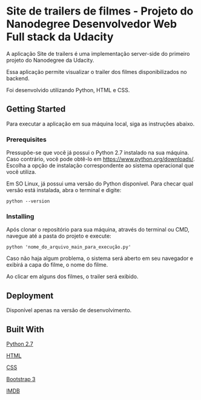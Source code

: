 # Site de trailers de filmes - Projeto do Nanodegree Desenvolvedor Web Full stack da Udacity

A aplicação Site de trailers é uma implementação server-side do primeiro projeto do Nanodegree da Udacity.

Essa aplicação permite visualizar o trailer dos filmes disponibilizados no backend.

Foi desenvolvido utilizando Python, HTML e CSS.

## Getting Started

Para executar a aplicação em sua máquina local, siga as instruções abaixo.

### Prerequisites

Pressupõe-se que você já possui o Python 2.7 instalado na sua máquina. Caso contrário, você pode obtê-lo em https://www.python.org/downloads/. Escolha a opção de instalação correspondente ao sistema operacional que você utiliza.

Em SO Linux, já possui uma versão do Python disponível.
Para checar qual versão está instalada, abra o terminal e digite:

```
python --version
```

### Installing

Após clonar o repositório para sua máquina, através do terminal ou CMD, navegue até a pasta do projeto e execute:

```
python 'nome_do_arquivo_main_para_execução.py'
```

Caso não haja algum problema, o sistema será aberto em seu navegador e exibirá a capa do filme, o nome do filme.

Ao clicar em alguns dos filmes, o trailer será exibido.


## Deployment

Disponível apenas na versão de desenvolvimento.

## Built With
[Python 2.7](https://www.python.org/downloads/)

[HTML](https://developer.mozilla.org/pt-BR/docs/Web/HTML)

[CSS](https://css-tricks.com/)

[Bootstrap 3](https://getbootstrap.com/docs/3.3/)

[IMDB](http://www.omdbapi.com/)
